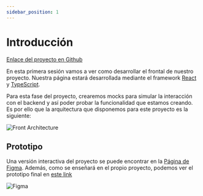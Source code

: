 ```yaml
---
sidebar_position: 1
---
```


# Introducción

[Enlace del proyecto en Github](https://github.com/lucferbux/Taller-FrontEnd)

En esta primera sesión vamos a ver como desarrollar el frontal de nuestro proyecto. Nuestra página estará desarrollada mediante el framework [React](https://reactjs.org/) y [TypeScript](https://www.typescriptlang.org/).

Para esta fase del proyecto, crearemos mocks para simular la interacción con el backend y así poder probar la funcionalidad que estamos creando. Es por ello que la arquitectura que disponemos para este proyecto es la siguiente:

![Front Architecture](/img/tutorial/front/frontend.svg)

## Prototipo

Una versión interactiva del proyecto se puede encontrar en la [Página de Figma](https://www.figma.com/proto/3e43h8TrzwpjfKwXvFxZoP/Taller?page-id=144%3A51&node-id=147%3A3&viewport=254%2C48%2C0.21&scaling=min-zoom&starting-point-node-id=147%3A3). Además, como se enseñará en el propio proyecto, podemos ver el prototipo final en [este link](https://taller-threepoints-1.netlify.app/)

![Figma](/img/tutorial/front/figma.png)

